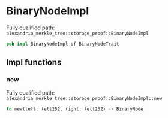 # BinaryNodeImpl

Fully qualified path: `alexandria_merkle_tree::storage_proof::BinaryNodeImpl`

```rust
pub impl BinaryNodeImpl of BinaryNodeTrait
```

## Impl functions

### new

Fully qualified path: `alexandria_merkle_tree::storage_proof::BinaryNodeImpl::new`

```rust
fn new(left: felt252, right: felt252) -> BinaryNode
```


